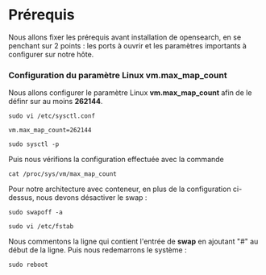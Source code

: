 # Prérequis

Nous allons fixer les prérequis avant installation de opensearch, en se penchant sur 2 points : les ports à ouvrir et les paramètres importants à configurer sur notre hôte.

### Configuration du paramètre Linux vm.max_map_count

Nous allons configurer le paramètre Linux **vm.max_map_count** afin de le définr sur au moins **262144**.

```
sudo vi /etc/sysctl.conf
```

```
vm.max_map_count=262144
```

```
sudo sysctl -p
```

Puis nous vérifions la configuration effectuée avec la commande 

```
cat /proc/sys/vm/max_map_count
```

Pour notre architecture avec conteneur, en plus de la configuration ci-dessus, nous devons désactiver le swap :

```
sudo swapoff -a
```

```
sudo vi /etc/fstab
```

Nous commentons la ligne qui contient l'entrée de **swap** en ajoutant "#" au début de la ligne. Puis nous redemarrons le système :

```
sudo reboot
```